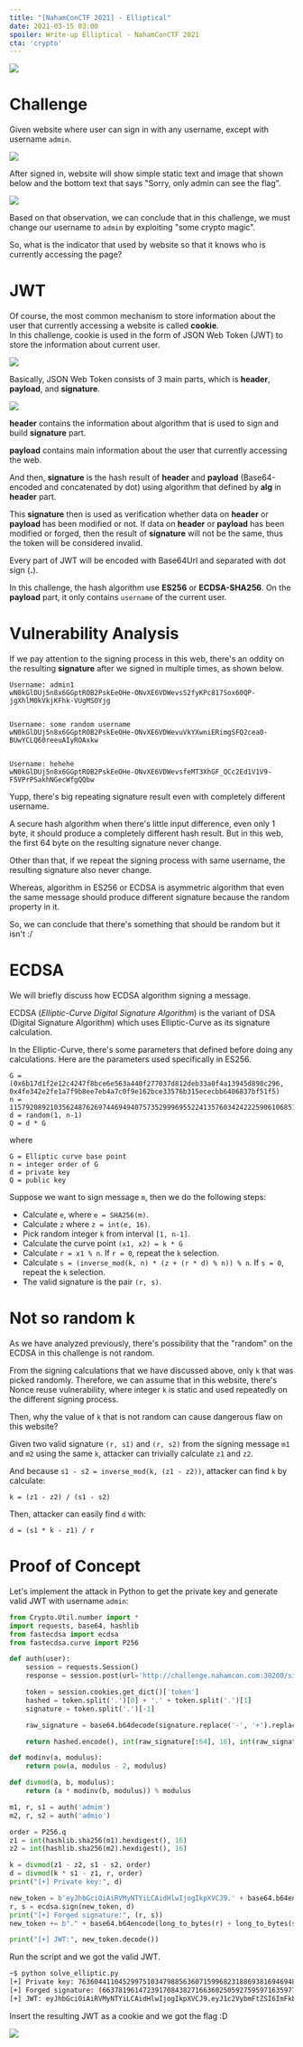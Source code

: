 ```yaml
---
title: "[NahamConCTF 2021] - Elliptical"
date: 2021-03-15 03:00
spoiler: Write-up Elliptical - NahamConCTF 2021
cta: 'crypto'
---
```



![](./challs.png)

# Challenge

Given website where user can sign in with any username, except with username `admin`.

![](./4.png)

After signed in, website will show simple static text and image that shown below and the bottom text that says "Sorry, only admin can see the flag".

![](./1.png)

Based on that observation, we can conclude that in this challenge, we must change our username to `admin` by exploiting "some crypto magic".

So, what is the indicator that used by website so that it knows who is currently accessing the page?

# JWT

Of course, the most common mechanism to store information about the user that currently accessing a website is called **cookie**.  
In this challenge, cookie is used in the form of JSON Web Token (JWT) to store the information about current user.

![](./3.png)

Basically, JSON Web Token consists of 3 main parts, which is **header**, **payload**, and **signature**.

![](./jwt.io.png)

**header** contains the information about algorithm that is used to sign and build **signature** part. 

**payload** contains main information about the user that currently accessing the web.

And then, **signature** is the hash result of **header** and **payload** (Base64-encoded and concatenated by dot) using algorithm that defined by **alg** in **header** part.

This **signature** then is used as verification whether data on **header** or **payload** has been modified or not. If data on **header** or **payload** has been modified or forged, then the result of **signature** will not be the same, thus the token will be considered invalid.

Every part of JWT will be encoded with Base64Url and separated with dot sign (**.**).

In this challenge, the hash algorithm use **ES256** or **ECDSA-SHA256**. On the **payload** part, it only contains `username` of the current user.


# Vulnerability Analysis

If we pay attention to the signing process in this web, there's an oddity on the resulting **signature** after we signed in multiple times, as shown below.

```
Username: admin1
wN0kGlDUj5n8x6GGptROB2PskEeOHe-ONvXE6VDWevsS2fyKPc817Sox60QP-jgXhlM0kVkjKFhk-VUgMSOYjg


Username: some random username
wN0kGlDUj5n8x6GGptROB2PskEeOHe-ONvXE6VDWevuVkYXwniERimgSFQ2cea0-BUwYCLQ60reeuAIyROAxkw


Username: hehehe
wN0kGlDUj5n8x6GGptROB2PskEeOHe-ONvXE6VDWevsfeMT3XhGF_QCc2Ed1V1V9-F5VPrPSakhNGecWfgQQbw
```

Yupp, there's big repeating signature result even with completely different username.

A secure hash algorithm when there's little input difference, even only 1 byte, it should produce a completely different hash result. But in this web, the first 64 byte on the resulting signature never change.

Other than that, if we repeat the signing process with same username, the resulting signature also never change.

Whereas, algorithm in ES256 or ECDSA is asymmetric algorithm that even the same message should produce different signature because the random property in it.

So, we can conclude that there's something that should be random but it isn't :/

# ECDSA

We will briefly discuss how ECDSA algorithm signing a message.

ECDSA (*Elliptic-Curve Digital Signature Algorithm*) is the variant of DSA (Digital Signature Algorithm) which uses Elliptic-Curve as its signature calculation.

In the Elliptic-Curve, there's some parameters that defined before doing any calculations. Here are the parameters used specifically in ES256.

```
G = (0x6b17d1f2e12c4247f8bce6e563a440f277037d812deb33a0f4a13945d898c296, 0x4fe342e2fe1a7f9b8ee7eb4a7c0f9e162bce33576b315ececbb6406837bf51f5)
n = 115792089210356248762697446949407573529996955224135760342422259061068512044369
d = random(1, n-1)
Q = d * G
```

where

```
G = Elliptic curve base point
n = integer order of G
d = private key
Q = public key
```

Suppose we want to sign message `m`, then we do the following steps:

- Calculate `e`, where `e = SHA256(m)`.
- Calculate `z` where `z = int(e, 16)`.
- Pick random integer `k` from interval `[1, n-1]`.
- Calculate the curve point `(x1, x2) = k * G`
- Calculate `r = x1 % n`. If `r = 0`, repeat the `k` selection.
- Calculate `s = (inverse_mod(k, n) * (z + (r * d) % n)) % n`. If `s = 0`, repeat the `k` selection.
- The valid signature is the pair `(r, s)`.

# Not so random k

As we have analyzed previously, there's possibility that the "random" on the ECDSA in this challenge is not random.

From the signing calculations that we have discussed above, only `k` that was picked randomly. Therefore, we can assume that in this website, there's Nonce reuse vulnerability, where integer `k` is static and used repeatedly on the different signing process.

Then, why the value of `k` that is not random can cause dangerous flaw on this website?

Given two valid signature `(r, s1)` and `(r, s2)` from the signing message `m1` and `m2` using the same `k`, attacker can trivially calculate `z1` and `z2`.

And because `s1 - s2 = inverse_mod(k, (z1 - z2))`, attacker can find `k` by calculate:

```
k = (z1 - z2) / (s1 - s2)
```

Then, attacker can easily find `d` with:

```
d = (s1 * k - z1) / r
```

# Proof of Concept

Let's implement the attack in Python to get the private key and generate valid JWT with username `admin`:

```python
from Crypto.Util.number import *
import requests, base64, hashlib
from fastecdsa import ecdsa
from fastecdsa.curve import P256

def auth(user):
    session = requests.Session()
    response = session.post(url='http://challenge.nahamcon.com:30200/signin', data={'username':user})

    token = session.cookies.get_dict()['token']
    hashed = token.split('.')[0] + '.' + token.split('.')[1]
    signature = token.split('.')[-1]

    raw_signature = base64.b64decode(signature.replace('-', '+').replace('_','/')  + "==").hex()

    return hashed.encode(), int(raw_signature[:64], 16), int(raw_signature[64:], 16)

def modinv(a, modulus):
    return pow(a, modulus - 2, modulus)

def divmod(a, b, modulus):
    return (a * modinv(b, modulus)) % modulus

m1, r, s1 = auth('admim')
m2, r, s2 = auth('admio')

order = P256.q
z1 = int(hashlib.sha256(m1).hexdigest(), 16)
z2 = int(hashlib.sha256(m2).hexdigest(), 16)

k = divmod(z1 - z2, s1 - s2, order)
d = divmod(k * s1 - z1, r, order)
print("[+] Private key:", d)

new_token = b'eyJhbGciOiAiRVMyNTYiLCAidHlwIjogIkpXVCJ9.' + base64.b64encode(b'{"username":"admin"}')
r, s = ecdsa.sign(new_token, d)
print("[+] Forged signature:", (r, s))
new_token += b"." + base64.b64encode(long_to_bytes(r) + long_to_bytes(s)).replace(b'+',b'-').replace(b'/',b'_').replace(b'=',b'')

print("[+] JWT:", new_token.decode())
```

Run the script and we got the valid JWT.

```bash
~$ python solve_elliptic.py
[+] Private key: 76360441104529975103479885636071599682318869381694694853301440181334888705951
[+] Forged signature: (66378196147239170843827166360250592759597163597715304772573917957470106804741, 106147551365476994967159598162752611693743616349309630180573719192813726918650)
[+] JWT: eyJhbGciOiAiRVMyNTYiLCAidHlwIjogIkpXVCJ9.eyJ1c2VybmFtZSI6ImFkbWluIn0=.ksC6RjVxDXfXips96dGXrpC0DoB87qpDSrBrBgn14gXqrWKQDWejXdEUJmwIoIVIcIrt8IuDGIRzZbPzbIjn-g
```

Insert the resulting JWT as a cookie and we got the flag :D

![](./flag.png)